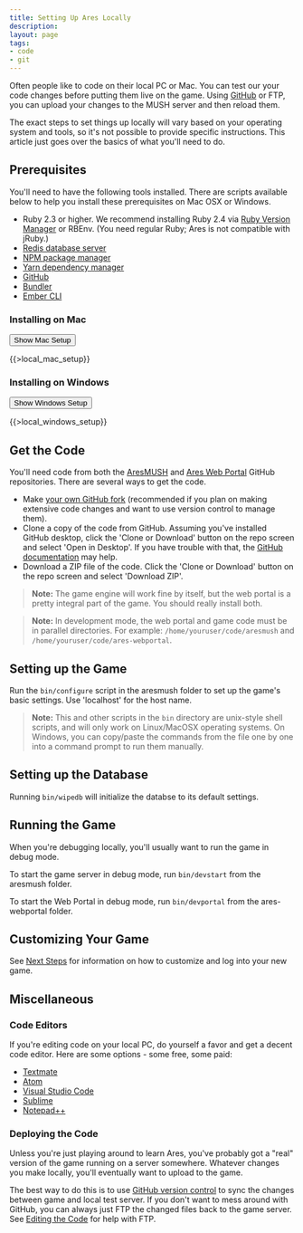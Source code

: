 ```yaml
---
title: Setting Up Ares Locally
description:
layout: page
tags: 
- code
- git
---
```


Often people like to code on their local PC or Mac.  You can test our your code changes before putting them live on the game.  Using [GitHub](/tutorials/code/git) or FTP, you can upload your changes to the MUSH server and then reload them.

The exact steps to set things up locally will vary based on your operating system and tools, so it's not possible to provide specific instructions.  This article just goes over the basics of what you'll need to do.

## Prerequisites

You'll need to have the following tools installed. There are scripts available below to help you install these prerequisites on Mac OSX or Windows.

* Ruby 2.3 or higher.  We recommend installing Ruby 2.4 via [Ruby Version Manager](https://rvm.io/) or RBEnv.  (You need regular Ruby; Ares is not compatible with jRuby.)
* [Redis database server](https://redis.io/download)
* [NPM package manager](https://docs.npmjs.com/getting-started/installing-node)
* [Yarn dependency manager](https://yarnpkg.com/lang/en/docs/install/)
* [GitHub](https://desktop.github.com/)
* [Bundler](http://bundler.io/)
* [Ember CLI](https://ember-cli.com/)

### Installing on Mac

<button data-toggle="collapse" data-target="#macsetup" class="btn btn-info">Show Mac Setup</button>
<div id="macsetup" class="collapse">
 
{{>local_mac_setup}}
</div>

### Installing on Windows

<button data-toggle="collapse" data-target="#windowssetup" class="btn btn-info">Show Windows Setup</button>
<div id="windowssetup" class="collapse">

{{>local_windows_setup}}
</div>

## Get the Code

You'll need code from both the [AresMUSH](https://github.com/AresMUSH/aresmush) and [Ares Web Portal](https://github.com/AresMUSH/ares-webportal) GitHub repositories.  There are several ways to get the code. 

* Make [your own GitHub fork](/tutorials/code/git) (recommended if you plan on making extensive code changes and want to use version control to manage them).
* Clone a copy of the code from GitHub. Assuming you've installed GitHub desktop, click the 'Clone or Download' button on the repo screen and select 'Open in Desktop'.  If you have trouble with that, the [GitHub documentation](https://services.github.com/on-demand/github-desktop/clone-repository-github-desktop) may help.
* Download a ZIP file of the code.  Click the 'Clone or Download' button on the repo screen and select 'Download ZIP'.

> <i class="fa fa-exclamation-triangle"></i> **Note:**   The game engine will work fine by itself, but the web portal is a pretty integral part of the game.  You should really install both.

> <i class="fa fa-exclamation-triangle"></i> **Note:**   In development mode, the web portal and game code must be in parallel directories.  For example:  `/home/youruser/code/aresmush` and `/home/youruser/code/ares-webportal`.

## Setting up the Game

Run the `bin/configure` script in the aresmush folder to set up the game's basic settings.  Use 'localhost' for the host name.

> <i class="fa fa-exclamation-triangle"></i> **Note:** This and other scripts in the `bin` directory are  unix-style shell scripts, and will only work on Linux/MacOSX operating systems.  On Windows, you can copy/paste the commands from the file one by one into a command prompt to run them manually.

## Setting up the Database

Running `bin/wipedb` will initialize the databse to its default settings.

## Running the Game

When you're debugging locally, you'll usually want to run the game in debug mode.  

To start the game server in debug mode, run `bin/devstart` from the aresmush folder.

To start the Web Portal in debug mode, run `bin/devportal` from the ares-webportal folder.

## Customizing Your Game

See [Next Steps](/tutorials/install/next-steps) for information on how to customize and log into your new game.

## Miscellaneous

<a name="editors"></a>

### Code Editors

If you're editing code on your local PC, do yourself a favor and get a decent code editor.  Here are some options - some free, some paid:

* [Textmate](https://macromates.com/)
* [Atom](https://atom.io/)
* [Visual Studio Code](https://code.visualstudio.com/)
* [Sublime](http://www.sublimetext.com/)
* [Notepad++](https://notepad-plus-plus.org/)

### Deploying the Code

Unless you're just playing around to learn Ares, you've probably got a "real" version of the game running on a server somewhere.  Whatever changes you make locally, you'll eventually want to upload to the game.

The best way to do this is to use [GitHub version control](/tutorials/code/git) to sync the changes between game and local test server.  If you don't want to mess around with GitHub, you can always just FTP the changed files back to the game server.  See [Editing the Code](/tutorials/code/editing) for help with FTP.